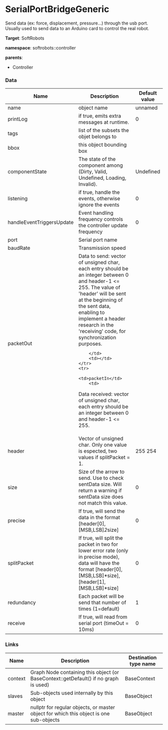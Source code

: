 <!-- generate_doc -->
# SerialPortBridgeGeneric

Send data (ex: force, displacement, pressure…) through the usb port. 
Usually used to send data to an Arduino card to control the real robot.


__Target__: SoftRobots

__namespace__: softrobots::controller

__parents__:

- Controller

### Data

<table>
    <thead>
        <tr>
            <th>Name</th>
            <th>Description</th>
            <th>Default value</th>
        </tr>
    </thead>
    <tbody>
	<tr>
		<td>name</td>
		<td>
object name
		</td>
		<td>unnamed</td>
	</tr>
	<tr>
		<td>printLog</td>
		<td>
if true, emits extra messages at runtime.
		</td>
		<td>0</td>
	</tr>
	<tr>
		<td>tags</td>
		<td>
list of the subsets the objet belongs to
		</td>
		<td></td>
	</tr>
	<tr>
		<td>bbox</td>
		<td>
this object bounding box
		</td>
		<td></td>
	</tr>
	<tr>
		<td>componentState</td>
		<td>
The state of the component among (Dirty, Valid, Undefined, Loading, Invalid).
		</td>
		<td>Undefined</td>
	</tr>
	<tr>
		<td>listening</td>
		<td>
if true, handle the events, otherwise ignore the events
		</td>
		<td>0</td>
	</tr>
	<tr>
		<td>handleEventTriggersUpdate</td>
		<td>
Event handling frequency controls the controller update frequency
		</td>
		<td>0</td>
	</tr>
	<tr>
		<td>port</td>
		<td>
Serial port name
		</td>
		<td></td>
	</tr>
	<tr>
		<td>baudRate</td>
		<td>
Transmission speed
		</td>
		<td></td>
	</tr>
	<tr>
		<td>packetOut</td>
		<td>
Data to send: vector of unsigned char, each entry should be an integer between 0 and header-1 <= 255.
The value of 'header' will be sent at the beginning of the sent data,
enabling to implement a header research in the 'receiving' code, for synchronization purposes.

		</td>
		<td></td>
	</tr>
	<tr>
		<td>packetIn</td>
		<td>
Data received: vector of unsigned char, each entry should be an integer between 0 and header-1 <= 255.
		</td>
		<td></td>
	</tr>
	<tr>
		<td>header</td>
		<td>
Vector of unsigned char. Only one value is espected, two values if splitPacket = 1.
		</td>
		<td>255 254</td>
	</tr>
	<tr>
		<td>size</td>
		<td>
Size of the arrow to send. Use to check sentData size. 
Will return a warning if sentData size does not match this value.
		</td>
		<td>0</td>
	</tr>
	<tr>
		<td>precise</td>
		<td>
If true, will send the data in the format [header[0],[MSB,LSB]*2*size]
		</td>
		<td>0</td>
	</tr>
	<tr>
		<td>splitPacket</td>
		<td>
If true, will split the packet in two for lower error rate (only in precise mode),
data will have the format [header[0],[MSB,LSB]*size],[header[1],[MSB,LSB]*size]
		</td>
		<td>0</td>
	</tr>
	<tr>
		<td>redundancy</td>
		<td>
Each packet will be send that number of times (1=default)
		</td>
		<td>1</td>
	</tr>
	<tr>
		<td>receive</td>
		<td>
If true, will read from serial port (timeOut = 10ms)
		</td>
		<td>0</td>
	</tr>

</tbody>
</table>

### Links


| Name | Description | Destination type name |
| ---- | ----------- | --------------------- |
|context|Graph Node containing this object (or BaseContext::getDefault() if no graph is used)|BaseContext|
|slaves|Sub-objects used internally by this object|BaseObject|
|master|nullptr for regular objects, or master object for which this object is one sub-objects|BaseObject|

